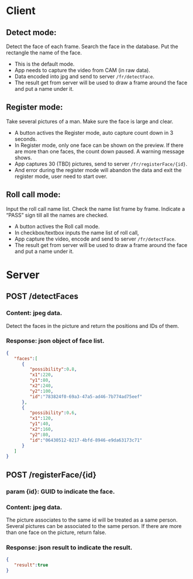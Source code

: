 # Client
## Detect  mode:
Detect the face of each frame. Search the face in the database. Put the rectangle the name of the face.
- This is the default mode.
- App needs to capture the video from CAM (in raw data).
- Data encoded into jpg and send to server `/fr/detectFace`.
- The result get from server will be used to draw a frame around the face and put a name under it.

## Register  mode:
Take several pictures of a man. Make sure the face is large and clear.
- A button actives the Register  mode, auto capture count down in 3 seconds.
- In Register  mode, only one face can be shown on the preview. If there are more than one faces, the count down paused. A warning message shows.
- App captures 30 (TBD) pictures, send to server `/fr/registerFace/{id}`.
- And error during the register mode will abandon the data and exit the register mode, user need to start over.

## Roll call mode:
Input the roll call name list. Check the name list frame by frame. Indicate a “PASS” sign till all the names are checked.
- A button actives the Roll call mode.
- In checkbox/textbox inputs the name list of roll call,
- App capture the video, encode and send to server `/fr/detectFace`.
- The result get from server will be used to draw a frame around the face and put a name under it.

# Server
## POST /detectFaces
### Content: jpeg data.
Detect the faces in the picture and return the positions and IDs of them.
### Response: json object of face list.
```json
{
   "faces":[
      {
         "possibility":0.8,
         "x1":220,
         "y1":80,
         "x2":240,
         "y2":100,
         "id":"783824f0-69a3-47a5-ad46-7b774ad75eef"
      },
      {
         "possibility":0.6,
         "x1":120,
         "y1":40,
         "x2":160,
         "y2":80,
         "id":"06430512-8217-4bfd-8946-e9da63173c71"
      }
   ]
}
```

## POST /registerFace/{id}
### param {id}: GUID to indicate the face.
### Content: jpeg data.
The picture associates to the same id will be treated as a same person.
Several pictures can be associated to the same person.
If there are more than one face on the picture, return false.
### Response: json result to indicate the result.
```json
{
   "result":true
}
```
